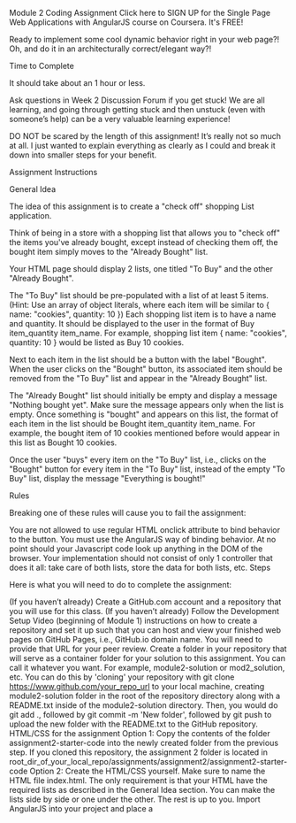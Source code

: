 Module 2 Coding Assignment
Click here to SIGN UP for the Single Page Web Applications with AngularJS course on Coursera. It's FREE!

Ready to implement some cool dynamic behavior right in your web page?! Oh, and do it in an architecturally correct/elegant way?!

Time to Complete

It should take about an 1 hour or less.

Ask questions in Week 2 Discussion Forum if you get stuck! We are all learning, and going through getting stuck and then unstuck (even with someone’s help) can be a very valuable learning experience!

DO NOT be scared by the length of this assignment! It’s really not so much at all. I just wanted to explain everything as clearly as I could and break it down into smaller steps for your benefit.

Assignment Instructions

General Idea

The idea of this assignment is to create a "check off" shopping List application.

Think of being in a store with a shopping list that allows you to "check off" the items you've already bought, except instead of checking them off, the bought item simply moves to the "Already Bought" list.

Your HTML page should display 2 lists, one titled "To Buy" and the other "Already Bought".

The "To Buy" list should be pre-populated with a list of at least 5 items. (Hint: Use an array of object literals, where each item will be similar to { name: "cookies", quantity: 10 }) Each shopping list item is to have a name and quantity. It should be displayed to the user in the format of Buy item_quantity item_name. For example, shopping list item { name: "cookies", quantity: 10 } would be listed as Buy 10 cookies.

Next to each item in the list should be a button with the label "Bought". When the user clicks on the "Bought" button, its associated item should be removed from the "To Buy" list and appear in the "Already Bought" list.

The "Already Bought" list should initially be empty and display a message "Nothing bought yet". Make sure the message appears only when the list is empty. Once something is "bought" and appears on this list, the format of each item in the list should be Bought item_quantity item_name. For example, the bought item of 10 cookies mentioned before would appear in this list as Bought 10 cookies.

Once the user "buys" every item on the "To Buy" list, i.e., clicks on the "Bought" button for every item in the "To Buy" list, instead of the empty "To Buy" list, display the message "Everything is bought!"

Rules

Breaking one of these rules will cause you to fail the assignment:

You are not allowed to use regular HTML onclick attribute to bind behavior to the button. You must use the AngularJS way of binding behavior.
At no point should your Javascript code look up anything in the DOM of the browser.
Your implementation should not consist of only 1 controller that does it all: take care of both lists, store the data for both lists, etc.
Steps

Here is what you will need to do to complete the assignment:

(If you haven’t already) Create a GitHub.com account and a repository that you will use for this class.
(If you haven’t already) Follow the Development Setup Video (beginning of Module 1) instructions on how to create a repository and set it up such that you can host and view your finished web pages on GitHub Pages, i.e., GitHub.io domain name. You will need to provide that URL for your peer review.
Create a folder in your repository that will serve as a container folder for your solution to this assignment. You can call it whatever you want. For example, module2-solution or mod2_solution, etc.
You can do this by 'cloning' your repository with git clone https://www.github.com/your_repo_url to your local machine, creating module2-solution folder in the root of the repository directory along with a README.txt inside of the module2-solution directory. Then, you would do git add ., followed by git commit -m 'New folder', followed by git push to upload the new folder with the README.txt to the GitHub repository.
HTML/CSS for the assignment
Option 1: Copy the contents of the folder assignment2-starter-code into the newly created folder from the previous step. If you cloned this repository, the assignment 2 folder is located in root_dir_of_your_local_repo/assignments/assignment2/assignment2-starter-code
Option 2: Create the HTML/CSS yourself. Make sure to name the HTML file index.html. The only requirement is that your HTML have the required lists as described in the General Idea section. You can make the lists side by side or one under the other. The rest is up to you.
Import AngularJS into your project and place a <script> tag right before the </body> tag.
Declare ng-app either on the html or the body element. Name your app ShoppingListCheckOff.
Create app.js in your project and declare an Angular module to match your ng-app declaration.
Go back to index.html and declare 2 controllers using controller as syntax. One controller should be called ToBuyShoppingController and the other called AlreadyBoughtShoppingController. You are required to have 2 controllers for this assignment.
You will obviously need to share data between these controllers. Go back to app.js and implement this data sharing using the singleton approach with the .service declaration. Call the service ShoppingListCheckOffService. Make sure to inject this service into both controllers so they can share data. Also, realize that your service will have to keep track of both 'to buy' and 'bought' items at the same time. (While there is no one right way to accomplish this functionality, for this assignment, you are required to implement it as described.)
(Hint) You can store 2 separate arrays in the service: one to hold "to buy" items and one to hold "bought" items. The reference to the "to buy" array should be placed/exposed onto the ToBuyController instance as some property. The reference to the "bought" items array should be placed/exposed onto the AlreadyBoughtController instance as some property.
(Hint) When the user clicks on the "Bought" button, simply pass the call from your (ng-click) controller-bound method to call the right method inside of your ShoppingListCheckOffService service, which removes that item from the "to buy" array and pushes it to the "bought" array.
(Hint) Your ShoppingListCheckOffService would also be the place where you would store the initial array of "to buy" items.
To display and/or hide the messages when the list(s) are empty, use the ng-if directive.
To loop over the items in either list use the ng-repeat directive.
Make sure all of your Javascript code is inside of an IIFE. (If you don't know what that is or why we'd want to use it, brush up on it by looking through module 4 of HTML, CSS, and Javascript for Web Developers course I teach.)
Make sure all of your dependency injections are protected from minification.
After you are done and satisfied with your solution, don't forget to add/commit/push your code to your repository.
IMPORTANT REMINDERS:

Closely follow the submission guidelines for this assignment on Coursera.org
Make sure you provide the correct URL in your submission (it should be GitHub.io, not GitHub.com)
Make sure to TEST your assignment not just on your local machine, but ALSO once you deploy it on GitHub, using the URL you are providing as part of your submission.
This assignment will be peer-reviewed (and graded). The guidance will be given such that if submission instructions are not followed, the assignment is to be failed. Following instructions is very much part of software development. After all, that's what software requirements are - instructions to follow.